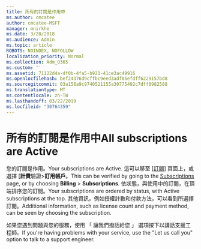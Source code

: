 ```yaml
---
title: 所有的訂閱是作用中
ms.author: cmcatee
author: cmcatee-MSFT
manager: mnirkhe
ms.date: 3/20/2018
ms.audience: Admin
ms.topic: article
ROBOTS: NOINDEX, NOFOLLOW
localization_priority: Normal
ms.collection: Adm_O365
ms.custom: ''
ms.assetid: 71122d4a-df0b-4fa5-b921-41ce3ac49916
ms.openlocfilehash: bef24376d9cffbc9eed3adf05efdff6229157bd8
ms.sourcegitcommit: 03a156a9c9740521155a30775492c7dff0982588
ms.translationtype: MT
ms.contentlocale: zh-TW
ms.lasthandoff: 03/22/2019
ms.locfileid: "30764359"
---
```

# <a name="all-subscriptions-are-active"></a><span data-ttu-id="7949e-102">所有的訂閱是作用中</span><span class="sxs-lookup"><span data-stu-id="7949e-102">All subscriptions are Active</span></span>

<span data-ttu-id="7949e-103">您的訂閱是作用。</span><span class="sxs-lookup"><span data-stu-id="7949e-103">Your subscriptions are Active.</span></span> <span data-ttu-id="7949e-104">這可以移至 [[訂閱](https://go.microsoft.com/fwlink/p/?linkid=842054)] 頁面上，或選擇 [**計費**驗證\>**訂用帳戶**。</span><span class="sxs-lookup"><span data-stu-id="7949e-104">This can be verified by going to the [Subscriptions](https://go.microsoft.com/fwlink/p/?linkid=842054) page, or by choosing **Billing** \> **Subscriptions**.</span></span> <span data-ttu-id="7949e-105">依狀態，與使用中的訂閱，在頂端排序您的訂閱。</span><span class="sxs-lookup"><span data-stu-id="7949e-105">Your subscriptions are ordered by status, with Active subscriptions at the top.</span></span> <span data-ttu-id="7949e-106">其他資訊，例如授權計數和付款方法，可以看到所選擇訂閱。</span><span class="sxs-lookup"><span data-stu-id="7949e-106">Additional information, such as license count and payment method, can be seen by choosing the subscription.</span></span>
  
<span data-ttu-id="7949e-107">如果您遇到問題與您的服務，使用 「 讓我們撥話給您 」 選項按下以講話支援工程師。</span><span class="sxs-lookup"><span data-stu-id="7949e-107">If you're having problems with your service, use the "Let us call you" option to talk to a support engineer.</span></span>
  


